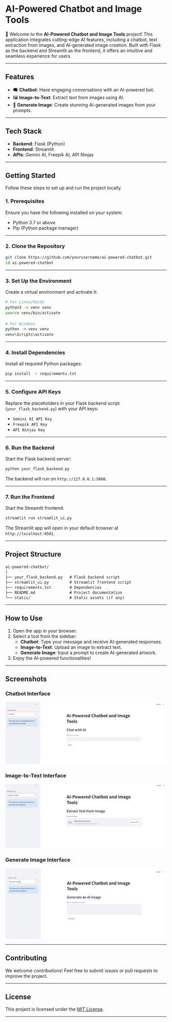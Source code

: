 
# **AI-Powered Chatbot and Image Tools**

🚀 Welcome to the **AI-Powered Chatbot and Image Tools** project! This application integrates cutting-edge AI features, including a chatbot, text extraction from images, and AI-generated image creation. Built with Flask as the backend and Streamlit as the frontend, it offers an intuitive and seamless experience for users.

---

## **Features**
- 🗨️ **Chatbot**: Have engaging conversations with an AI-powered bot.
- 🖼️ **Image-to-Text**: Extract text from images using AI.
- 🎨 **Generate Image**: Create stunning AI-generated images from your prompts.

---

## **Tech Stack**
- **Backend**: Flask (Python)
- **Frontend**: Streamlit
- **APIs**: Gemini AI, Freepik AI, API Ninjas

---

## **Getting Started**
Follow these steps to set up and run the project locally.

### **1. Prerequisites**
Ensure you have the following installed on your system:
- Python 3.7 or above
- Pip (Python package manager)

---

### **2. Clone the Repository**
```bash
git clone https://github.com/yourusername/ai-powered-chatbot.git
cd ai-powered-chatbot
```

---

### **3. Set Up the Environment**
Create a virtual environment and activate it:
```bash
# For Linux/MacOS
python3 -m venv venv
source venv/bin/activate

# For Windows
python -m venv venv
venv\Scripts\activate
```

---

### **4. Install Dependencies**
Install all required Python packages:
```bash
pip install -r requirements.txt
```

---

### **5. Configure API Keys**
Replace the placeholders in your Flask backend script (`your_flask_backend.py`) with your API keys:
- `Gemini AI API Key`
- `Freepik API Key`
- `API Ninjas Key`

---

### **6. Run the Backend**
Start the Flask backend server:
```bash
python your_flask_backend.py
```
The backend will run on `http://127.0.0.1:5000`.

---

### **7. Run the Frontend**
Start the Streamlit frontend:
```bash
streamlit run streamlit_ui.py
```
The Streamlit app will open in your default browser at `http://localhost:8501`.

---

## **Project Structure**
```
ai-powered-chatbot/
│
├── your_flask_backend.py   # Flask backend script
├── streamlit_ui.py         # Streamlit frontend script
├── requirements.txt        # Dependencies
├── README.md               # Project documentation
└── static/                 # Static assets (if any)
```

---

## **How to Use**
1. Open the app in your browser.
2. Select a tool from the sidebar:
   - **Chatbot**: Type your message and receive AI-generated responses.
   - **Image-to-Text**: Upload an image to extract text.
   - **Generate Image**: Input a prompt to create AI-generated artwork.
3. Enjoy the AI-powered functionalities!

---

## **Screenshots**
### **Chatbot Interface**
![Chatbot Interface](https://github.com/amanbhati/Chatbot/blob/main/Screenshot%202025-01-16%20144502.png)

### **Image-to-Text Interface**
![Image-to-Text Interface](https://github.com/amanbhati/Chatbot/blob/main/Screenshot%202025-01-16%20144530.png)

### **Generate Image Interface**
![Generate Image Interface](https://github.com/amanbhati/Chatbot/blob/main/Screenshot%202025-01-16%20144552.png)

---

## **Contributing**
We welcome contributions! Feel free to submit issues or pull requests to improve the project.

---

## **License**
This project is licensed under the [MIT License](LICENSE).

---
  
